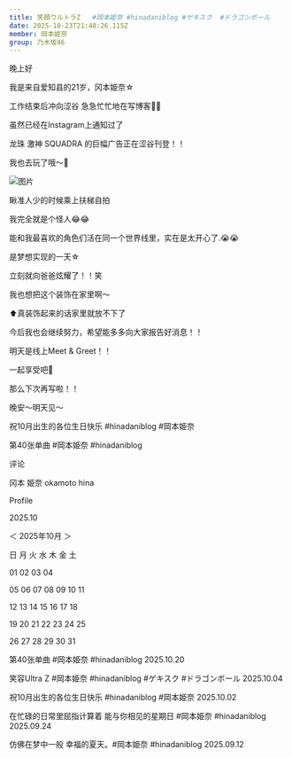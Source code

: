 ```yaml
---
title: 笑顔ウルトラZ   #岡本姫奈 #hinadaniblog #ゲキスク  #ドラゴンボール
date: 2025-10-23T21:40:26.115Z
member: 岡本姫奈
group: 乃木坂46
---
```


晚上好


我是来自爱知县的21岁，冈本姫奈☆


工作结束后冲向涩谷
急急忙忙地在写博客✍🏻



虽然已经在Instagram上通知过了

龙珠 激神 SQUADRA 的巨幅广告正在涩谷刊登！！


我也去玩了哦〜🫶


![图片](https://www.nogizaka46.com/files/46/diary/n46/MEMBER/moblog/202510/mobYlhcIb.jpg)


瞅准人少的时候乘上扶梯自拍


我完全就是个怪人😂😂


能和我最喜欢的角色们活在同一个世界线里，实在是太开心了.😭😭


是梦想实现的一天☆




立刻就向爸爸炫耀了！！笑



我也想把这个装饰在家里啊〜

⬆️真装饰起来的话家里就放不下了





今后我也会继续努力，希望能多多向大家报告好消息！！






明天是线上Meet & Greet！！


一起享受吧🫶




那么下次再写啦！！






晚安〜明天见〜










祝10月出生的各位生日快乐 #hinadaniblog #岡本姫奈







第40张单曲 #岡本姫奈 #hinadaniblog




















评论

















冈本 姫奈
okamoto hina




Profile




















2025.10















＜
2025年10月
＞



日
月
火
水
木
金
土





01
02
03
04


05
06
07
08
09
10
11


12
13
14
15
16
17
18


19
20
21
22
23
24
25


26
27
28
29
30
31
























第40张单曲 #岡本姫奈 #hinadaniblog
2025.10.20





笑容Ultra Z #岡本姫奈 #hinadaniblog #ゲキスク #ドラゴンボール
2025.10.04





祝10月出生的各位生日快乐 #hinadaniblog #岡本姫奈
2025.10.02





在忙碌的日常里屈指计算着 能与你相见的星期日 #岡本姫奈 #hinadaniblog
2025.09.24





仿佛在梦中一般 幸福的夏天。#岡本姫奈 #hinadaniblog
2025.09.12